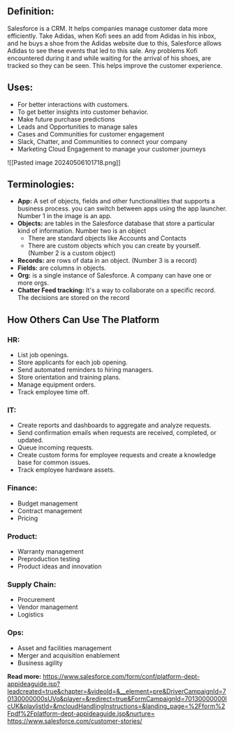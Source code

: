 ## Definition:
Salesforce is a CRM. It helps companies manage customer data more efficiently. Take Adidas, when Kofi sees an add from Adidas in his inbox, and he buys a shoe from the Adidas website due to this, Salesforce allows Adidas to see these events that led to this sale. Any problems Kofi encountered during it and while waiting for the arrival of his shoes, are tracked so they can be seen. This helps improve the customer experience.

## Uses:
- For better interactions with customers.
- To get better insights into customer behavior.
- Make future purchase predictions
- Leads and Opportunities to manage sales
- Cases and Communities for customer engagement
- Slack, Chatter, and Communities to connect your company
- Marketing Cloud Engagement to manage your customer journeys

![[Pasted image 20240506101718.png]]

## Terminologies:
- **App:** A set of objects, fields and other functionalities that supports a business process. you can switch between apps using the app launcher. Number 1 in the image is an app.
- **Objects:** are tables in the Salesforce database that store a particular kind of information. Number two is an object
	- There are standard objects like Accounts and Contacts
	- There are custom objects which you can create by yourself. (Number 2 is a custom object)
- **Records:** are rows of data in an object. (Number 3 is a record)
- **Fields:** are columns in objects.
- **Org:** is a single instance of Salesforce. A company can have one or more orgs.
- **Chatter Feed tracking:** It's a way to collaborate on a specific record. The decisions are stored on the record

## How Others Can Use The Platform
### HR:
- List job openings.
- Store applicants for each job opening.
- Send automated reminders to hiring managers.
- Store orientation and training plans.
- Manage equipment orders.
- Track employee time off.
### IT:
- Create reports and dashboards to aggregate and analyze requests.
- Send confirmation emails when requests are received, completed, or updated.
- Queue incoming requests.
- Create custom forms for employee requests and create a knowledge base for common issues.
- Track employee hardware assets.
### Finance:
- Budget management
- Contract management
- Pricing
### Product:
- Warranty management
- Preproduction testing
- Product ideas and innovation
### Supply Chain:
- Procurement
- Vendor management
- Logistics
### Ops:
- Asset and facilities management
- Merger and acquisition enablement
- Business agility

**Read more:** https://www.salesforce.com/form/conf/platform-dept-appideaguide.jsp?leadcreated=true&chapter=&videoId=&__element=pre&DriverCampaignId=70130000000sUVq&player=&redirect=true&FormCampaignId=70130000000lcUK&playlistId=&mcloudHandlingInstructions=&landing_page=%2Fform%2Fpdf%2Fplatform-dept-appideaguide.jsp&nurture=
https://www.salesforce.com/customer-stories/
